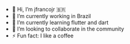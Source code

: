 - 👋 Hi, I’m jfrancojr 🇧🇷
- 🔭 I’m currently working in Brazil
- 🌱 I’m currently learning flutter and dart
- 👯 I’m looking to collaborate in the community
- ⚡ Fun fact: I like a coffee

<!---
**strangeprojects/strangeprojects** is a ✨ special ✨ repository because its `README.md` (this file) appears on your GitHub profile.
You can click the Preview link to take a look at your changes.
--->
